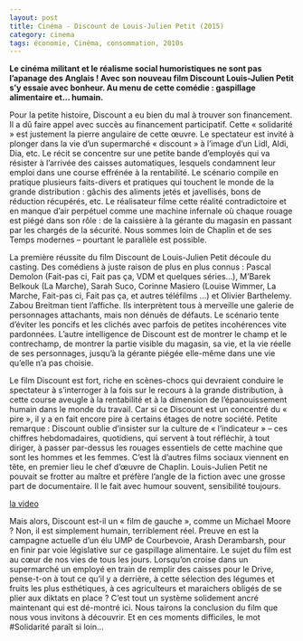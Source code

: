 ```yaml
---
layout: post
title: Cinéma - Discount de Louis-Julien Petit (2015)
category: cinema
tags: économie, Cinéma, consommation, 2010s
---
```

**Le cinéma militant et le réalisme social humoristiques ne sont pas l’apanage des Anglais ! Avec son nouveau film Discount Louis-Julien Petit s’y essaie avec bonheur. Au menu de cette comédie : gaspillage alimentaire et… humain.**

Pour la petite histoire, Discount a eu bien du mal à trouver son financement. Il a dû faire appel avec succès au financement participatif. Cette « solidarité » est justement la pierre angulaire de cette œuvre. Le spectateur est invité à plonger dans la vie d’un supermarché « discount » à l’image d’un Lidl, Aldi, Dia, etc. Le récit se concentre sur une petite bande d’employés qui va résister à l’arrivée des caisses automatiques, lesquels condamnent leur emploi dans une course effrénée à la rentabilité. Le scénario compile en pratique plusieurs faits-divers et pratiques qui touchent le monde de la grande distribution : gâchis des aliments jetés et javellisés, bons de réduction récupérés, etc. Le réalisateur filme cette réalité contradictoire et en manque d’air perpétuel comme une machine infernale où chaque rouage est piégé dans son rôle : de la caissière à la gérante du magasin en passant par les chargés de la sécurité. Nous sommes loin de Chaplin et de ses Temps modernes – pourtant le parallèle est possible.

La première réussite du film Discount de Louis-Julien Petit découle du casting. Des comédiens à juste raison de plus en plus connus : Pascal Demolon (Fait-pas ci, Fait pas ça, VDM et quelques séries…), M’Barek Belkouk (La Marche), Sarah Suco, Corinne Masiero (Louise Wimmer, La Marche, Fait-pas ci, Fait pas ça, et autres téléfilms …) et Olivier Barthelemy. Zabou Breitman tient l’affiche. Ils interprètent tous à merveille une galerie de personnages attachants, mais non dénués de défauts. Le scénario tente d’éviter les poncifs et les clichés avec parfois de petites incohérences vite pardonnées. L’autre intelligence de Discount est de montrer le champ et le contrechamp, de montrer la partie visible du magasin, sa vie, et la vie réelle de ses personnages, jusqu’à la gérante piégée elle-même dans une vie qu’elle n’a pas choisie.

Le film Discount est fort, riche en scènes-chocs qui devraient conduire le spectateur à s’interroger à la fois sur le recours à la grande distribution, à cette course aveugle à la rentabilité et à la dimension de l’épanouissement humain dans le monde du travail. Car si ce Discount est un concentré du « pire », il y a en fait encore pire à certains étages de notre société. Petite remarque : Discount oublie d’insister sur la culture de « l’indicateur » – ces chiffres hebdomadaires, quotidiens, qui servent à tout réfléchir, à tout diriger, à passer par-dessus les rouages essentiels de cette machine que sont les hommes et les femmes. C’est là d’autres films sociaux viennent en tête, en premier lieu le chef d’œuvre de Chaplin. Louis-Julien Petit ne pouvait se frotter au maître et préfère l’angle de la fiction avec une grosse part de documentaire. Il le fait avec humour souvent, sensibilité toujours.

[la video](https://youtu.be/Ckp5OPFupR4)

Mais alors, Discount est-il un « film de gauche », comme un Michael Moore ? Non, il est simplement humain, terriblement réel. Preuve en est la campagne actuelle d’un élu UMP de Courbevoie, Arash Derambarsh, pour en finir par voie législative sur ce gaspillage alimentaire. Le sujet du film est au cœur de nos vies de tous les jours. Lorsqu’on croise dans un supermarché un employé en train de remplir des caisses pour le Drive, pense-t-on à tout ce qu’il y a derrière, à cette sélection des légumes et fruits les plus esthétiques, à ces agriculteurs et maraichers obligés de se plier aux diktats en place ? C’est tout un système solidement ancré maintenant qui est dé-montré ici. Nous tairons la conclusion du film que nous vous invitons à découvrir. Et en ces moments difficiles, le mot #Solidarité paraît si loin…
